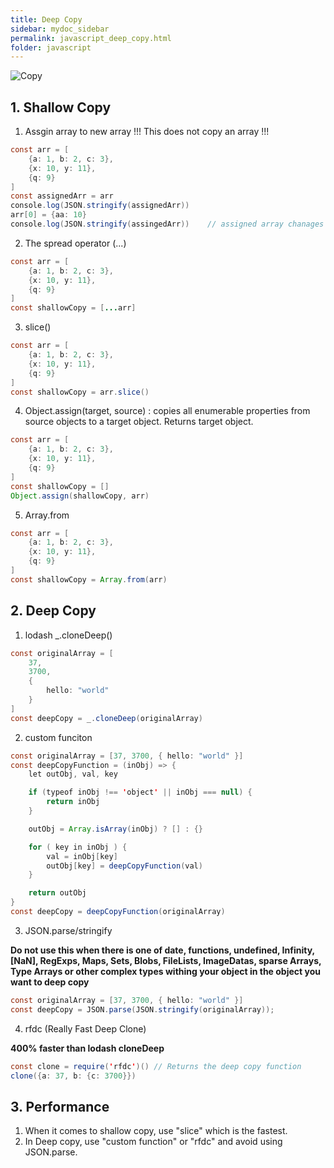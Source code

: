 ```yaml
---
title: Deep Copy
sidebar: mydoc_sidebar
permalink: javascript_deep_copy.html
folder: javascript
---
```


![Copy](/assets/img/posts/shallow_deep_cp.png)

## 1. Shallow Copy

1) Assgin array to new array !!! This does not copy an array !!!

```java
const arr = [
    {a: 1, b: 2, c: 3},
    {x: 10, y: 11},
    {q: 9}
]
const assignedArr = arr
console.log(JSON.stringify(assignedArr))
arr[0] = {aa: 10}
console.log(JSON.stringify(assingedArr))    // assigned array chanages when the elements in orginal array changes !!! 
```

2) The spread operator (...)

```java
const arr = [
    {a: 1, b: 2, c: 3},
    {x: 10, y: 11},
    {q: 9}
]
const shallowCopy = [...arr]
```

3) slice()

```java
const arr = [
    {a: 1, b: 2, c: 3},
    {x: 10, y: 11},
    {q: 9}
]
const shallowCopy = arr.slice()
```

4) Object.assign(target, source) : copies all enumerable properties from source objects to a target object. Returns target object.

```java
const arr = [
    {a: 1, b: 2, c: 3},
    {x: 10, y: 11},
    {q: 9}
]
const shallowCopy = []
Object.assign(shallowCopy, arr)
```

5) Array.from

```java
const arr = [
    {a: 1, b: 2, c: 3},
    {x: 10, y: 11},
    {q: 9}
]
const shallowCopy = Array.from(arr)
```
## 2. Deep Copy

1) lodash _.cloneDeep()

```java
const originalArray = [
    37, 
    3700, 
    { 
        hello: "world" 
    }
]
const deepCopy = _.cloneDeep(originalArray)
```

2) custom funciton

```java
const originalArray = [37, 3700, { hello: "world" }]
const deepCopyFunction = (inObj) => {
    let outObj, val, key

    if (typeof inObj !== 'object' || inObj === null) {
        return inObj
    }

    outObj = Array.isArray(inObj) ? [] : {}

    for ( key in inObj ) {
        val = inObj[key]
        outObj[key] = deepCopyFunction(val)
    }

    return outObj
}
const deepCopy = deepCopyFunction(originalArray)
```

3) JSON.parse/stringify

**Do not use this when there is one of date, functions, undefined, Infinity, [NaN], RegExps, Maps, Sets, Blobs, FileLists, ImageDatas,
sparse Arrays, Type Arrays or other complex types withing your object in the object you want to deep copy**

```java
const originalArray = [37, 3700, { hello: "world" }]
const deepCopy = JSON.parse(JSON.stringify(originalArray));
```

4) rfdc (Really Fast Deep Clone)

**400% faster than lodash cloneDeep**

```java
const clone = require('rfdc')() // Returns the deep copy function
clone({a: 37, b: {c: 3700}})
```

## 3. Performance

1) When it comes to shallow copy, use "slice" which is the fastest.
2) In Deep copy, use "custom function" or "rfdc" and avoid using JSON.parse.
